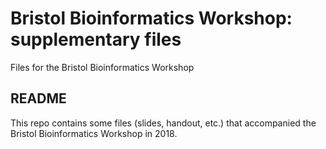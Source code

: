 # Bristol Bioinformatics Workshop: supplementary files
Files for the Bristol Bioinformatics Workshop

## README

This repo contains some files (slides, handout, etc.) that accompanied the Bristol Bioinformatics Workshop in 2018.
